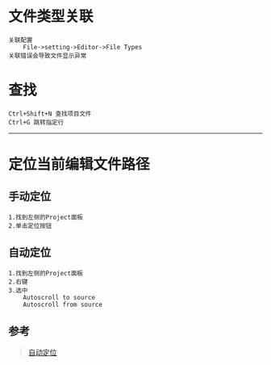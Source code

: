# 文件类型关联    
    关联配置      
        File->setting->Editor->File Types   
    关联错误会导致文件显示异常
# 查找
    Ctrl+Shift+N 查找项目文件 
    Ctrl+G 跳转指定行
  
---  
      
# 定位当前编辑文件路径
## 手动定位
    1.找到左侧的Project面板
    2.单击定位按钮
## 自动定位
    1.找到左侧的Project面板
    2.右键
    3.选中
        Autoscroll to source
        Autoscroll from source
## 参考
>   [自动定位](https://www.zhihu.com/question/62215448)        
        